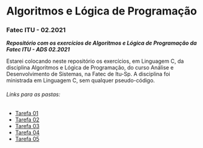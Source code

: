 # Algoritmos e Lógica de Programação
### Fatec ITU - 02.2021
*__Repositório com os exercícios de Algoritmos e Lógica de Programação da Fatec ITU - ADS 02.2021__*

Estarei colocando neste repositório os exercícios, em Linguagem C, da disciplina Algoritmos e Lógica de Programação, do curso Análise e Desenvolvimento de Sistemas, na Fatec de Itu-Sp.
A disciplina foi ministrada em Linguagem C, sem qualquer pseudo-código.

###### Links para as pastas:
- [Tarefa 01](https://github.com/teteUser/algoritmos_e_log_de_prog_FATEC_ITU/tree/master/Tarefa%201)
- [Tarefa 02](https://github.com/teteUser/algoritmos_e_log_de_prog_FATEC_ITU/tree/master/Tarefa%202)
- [Tarefa 03](https://github.com/teteUser/algoritmos_e_log_de_prog_FATEC_ITU/tree/master/Tarefa%203)
- [Tarefa 04](https://github.com/teteUser/algoritmos_e_log_de_prog_FATEC_ITU/tree/master/Tarefa%204)
- [Tarefa 05](https://github.com/teteUser/algoritmos_e_log_de_prog_FATEC_ITU/tree/master/Tarefa%205)
